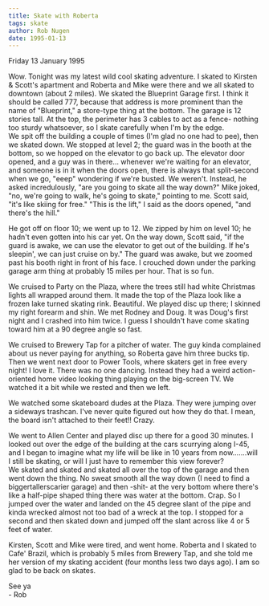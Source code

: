 ```yaml
---
title: Skate with Roberta
tags: skate
author: Rob Nugen
date: 1995-01-13
---
```


<p class=date>Friday 13 January 1995<p>
 
<p>Wow.  Tonight was my latest wild cool skating adventure.  I skated
to Kirsten & Scott's apartment and Roberta and Mike were there and we
all skated to downtown (about 2 miles).  We skated the Blueprint
Garage first.  I think it should be called 777, because that address
is more prominent than the name of "Blueprint," a store-type thing at
the bottom.  The garage is 12 stories tall.  At the top, the perimeter
has 3 cables to act as a fence- nothing too sturdy whatsoever, so I
skate carefully when I'm by the edge.
<br> We spit off the building a couple of times (I'm glad no one had
to pee), then we skated down.  We stopped at level 2; the guard was in
the booth at the bottom, so we hopped on the elevator to go back up.
The elevator door opened, and a guy was in there... whenever we're
waiting for an elevator, and someone is in it when the doors open,
there is always that split-second when we go, "eeep" wondering if
we're busted.  We weren't.  Instead, he asked incredulously, "are you
going to skate all the way down?"  Mike joked, "no, we're going to
walk, he's going to skate," pointing to me.  Scott said, "it's like
skiing for free."  "This is the lift," I said as the doors opened,
"and there's the hill."</p>
 
<p>He got off on floor 10; we went up to 12.  We zipped by him on
level 10; he hadn't even gotten into his car yet.  On the way down,
Scott said, "if the guard is awake, we can use the elevator to get out
of the building.  If he's sleepin', we can just cruise on by."  The
guard was awake, but we zoomed past his booth right in front of his
face.  I crouched down under the parking garage arm thing at probably
15 miles per hour.  That is so fun.</p>

<p>We cruised to Party on the Plaza, where the trees still had white
Christmas lights all wrapped around them.  It made the top of the
Plaza look like a frozen lake turned skating rink.  Beautiful.  We
played disc up there; I skinned my right forearm and shin.  We met
Rodney and Doug. It was Doug's first night and I crashed into him
twice.  I guess I shouldn't have come skating toward him at a 90
degree angle so fast.</p>
 
<p>We cruised to Brewery Tap for a pitcher of water.  The guy kinda
complained about us never paying for anything, so Roberta gave him
three bucks tip.  Then we went next door to Power Tools, where skaters
get in free every night!  I love it.  There was no one
dancing. Instead they had a weird action-oriented home video looking
thing playing on the big-screen TV.  We watched it a bit while we
rested and then we left.</p>

<p>We watched some skateboard dudes at the Plaza.  They were jumping
over a sideways trashcan.  I've never quite figured out how they do
that.  I mean, the board isn't attached to their feet!!  Crazy.</p>
 
<p>We went to Allen Center and played disc up there for a good 30
minutes.  I looked out over the edge of the building at the cars
scurrying along I-45, and I began to imagine what my life will be like
in 10 years from now.......will I still be skating, or will I just
have to remember this view forever?
<br>We skated and skated and skated all over the top of the garage and
then went down the thing.  No sweat smooth all the way down (I need to
find a biggertallerscarier garage) and then -shit- at the very bottom
where there's like a half-pipe shaped thing there was water at the
bottom.  Crap.  So I jumped over the water and landed on the 45 degree
slant of the pipe and kinda wrecked almost not too bad of a wreck at
the top.  I stopped for a second and then skated down and jumped off
the slant across like 4 or 5 feet of water.</p>
 
<p>Kirsten, Scott and Mike were tired, and went home.  Roberta and I
skated to Cafe' Brazil, which is probably 5 miles from Brewery Tap,
and she told me her version of my skating accident (four months less
two days ago).  I am so glad to be back on skates.</p>

<p>See ya
<br>- Rob</p>
